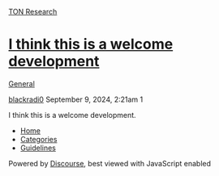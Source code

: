 [TON Research](/)

# [I think this is a welcome development](/t/i-think-this-is-a-welcome-development/34438)

[General](/c/general/4) 

    

[blackradi0](https://tonresear.ch/u/blackradi0)  September 9, 2024, 2:21am  1

I think this is a welcome development.

 

*   [Home](/)
*   [Categories](/categories)
*   [Guidelines](/guidelines)

Powered by [Discourse](https://www.discourse.org), best viewed with JavaScript enabled